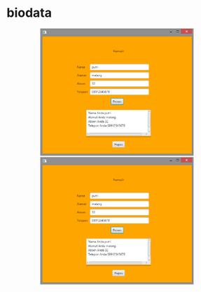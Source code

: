 # biodata
<p align="center">
  <img src="hasil.PNG"width="350"/>
  <img src="hasil.PNG"width="350"/></p>
